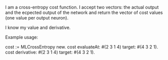 I am a cross-entropy cost function. I accept two vectors: the actual output and the ecpected output of the network and return the vector of cost values (one value per output neuron).

I know my value and derivative.

Example usage:

cost := MLCrossEntropy new.
cost evaluateAt: #(2 3 1 4) target: #(4 3 2 1). 
cost derivative: #(2 3 1 4) target: #(4 3 2 1).